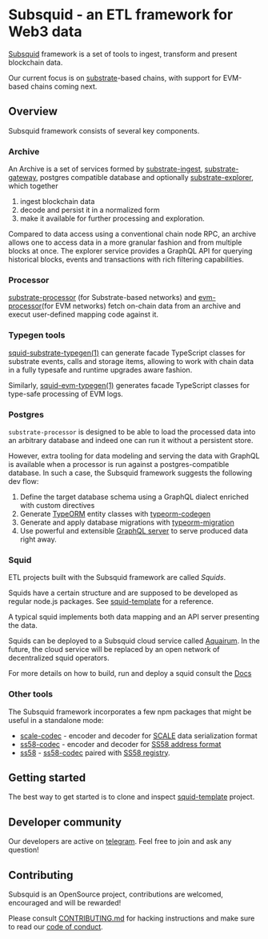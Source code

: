 # Subsquid - an ETL framework for Web3 data

[Subsquid](https://subsquid.io/) framework is a set of tools to ingest, transform and present blockchain data.

Our current focus is on [substrate](https://substrate.io)-based chains,
with support for EVM-based chains coming next.

## Overview

Subsquid framework consists of several key components.

### Archive

An Archive is a set of services formed by [substrate-ingest](substrate/substrate-ingest),
[substrate-gateway](https://github.com/subsquid/substrate-gateway), postgres compatible database
and optionally [substrate-explorer](substrate/substrate-explorer), which together

1. ingest blockchain data
2. decode and persist it in a normalized form
3. make it available for further processing and exploration.

Compared to data access using a conventional chain node RPC, an archive allows one to access data in a more granular fashion and from multiple blocks at once. The explorer service provides a GraphQL API for querying historical blocks, events and transactions with rich filtering capabilities. 

### Processor

[substrate-processor](substrate/substrate-processor) (for Substrate-based networks) and [evm-processor](substrate/substrate-processor)(for EVM networks) fetch on-chain data from an archive and execut user-defined mapping code against it.

### Typegen tools

[squid-substrate-typegen(1)](substrate/substrate-typegen) can generate facade TypeScript classes
for substrate events, calls and storage items, allowing to work with chain data
in a fully typesafe and runtime upgrades aware fashion.

Similarly, [squid-evm-typegen(1)](evm/evm-typegen) generates facade TypeScript classes for type-safe processing of EVM logs.  

### Postgres

`substrate-processor` is designed to be able to load the processed data into an arbitrary database and indeed one can run it without a persistent store. 

However, extra tooling for data modeling and serving the data with GraphQL is available when a processor is run against a postgres-compatible database. In such a case, the Subsquid framework suggests the following dev flow:

1. Define the target database schema using a GraphQL dialect enriched with custom directives
2. Generate [TypeORM](https://typeorm.io) entity classes with [typeorm-codegen](typeorm/typeorm-codegen)
3. Generate and apply database migrations with [typeorm-migration](typeorm/typeorm-migration)
4. Use powerful and extensible [GraphQL server](graphql/graphql-server) to serve produced data right away.

### Squid

ETL projects built with the Subsquid framework are called _Squids_.

Squids have a certain structure and are supposed to be developed as regular node.js packages. See [squid-template](https://github.com/subsquid/squid-template) for a reference. 

A typical squid implements both data mapping and an API server presenting the data.

Squids can be deployed to a Subsquid cloud service called [Aquairum](https://app.subsquid.io). In the future, the cloud service will be replaced by an open network of decentralized squid operators.

For more details on how to build, run and deploy a squid consult the [Docs](https://docs.subsquid.io)


### Other tools

The Subsquid framework incorporates a few npm packages that might be useful in a standalone mode:

* [scale-codec](substrate/scale-codec) - encoder and decoder for [SCALE](https://docs.substrate.io/reference/scale-codec/) data serialization format
* [ss58-codec](substrate/ss58-codec) - encoder and decoder for [SS58 address format](https://docs.substrate.io/v3/advanced/ss58/)
* [ss58](substrate/ss58) - [ss58-codec](substrate/ss58-codec) paired with [SS58 registry](https://github.com/paritytech/ss58-registry).

## Getting started

The best way to get started is to clone and inspect [squid-template](https://github.com/subsquid/squid-template)
project.

## Developer community

Our developers are active on [telegram](https://t.me/HydraDevs). Feel free to join and ask any question!

## Contributing

Subsquid is an OpenSource project, contributions are welcomed, encouraged and will be rewarded!

Please consult [CONTRIBUTING.md](CONTRIBUTING.md) for hacking instructions
and make sure to read our [code of conduct](CODE_OF_CONDUCT.md).
